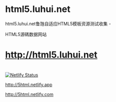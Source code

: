 
# html5.luhui.net



html5.luhui.net鲁虺自适应HTML5模板资源测试收集 - 

HTML5源碼数据网站


# http://html5.luhui.net


# 


[![Netlify Status](https://api.netlify.com/api/v1/badges/610d1113-e0b2-46df-903f-f27581d5abe8/deploy-status)](https://app.netlify.com/sites/5html/deploys)




http://5html.netlify.app






http://5html.netlify.com


